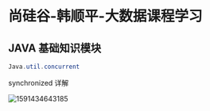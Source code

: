 # 尚硅谷-韩顺平-大数据课程学习

## JAVA 基础知识模块

```java
Java.util.concurrent
```

synchronized 详解

![1591434643185](C:\Users\luzhongchuan\AppData\Roaming\Typora\typora-user-images\1591434643185.png)